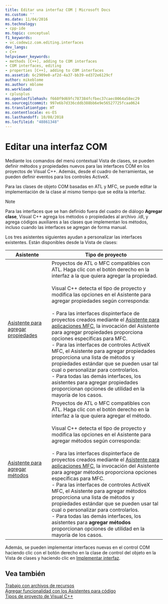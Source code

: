 ```yaml
---
title: Editar una interfaz COM | Microsoft Docs
ms.custom: ''
ms.date: 11/04/2016
ms.technology:
- cpp-ide
ms.topic: conceptual
f1_keywords:
- vc.codewiz.com.editing.interfaces
dev_langs:
- C++
helpviewer_keywords:
- methods [C++], adding to COM interfaces
- COM interfaces, editing
- properties [C++], adding to COM interfaces
ms.assetid: 6c2909e0-af2d-4a37-bb39-ed372e6129cf
author: mikeblome
ms.author: mblome
ms.workload:
- cplusplus
ms.openlocfilehash: f660f9d69fc787384fcfbec37caec0064a58ec29
ms.sourcegitcommit: 997e6b7d336cddb388bb6e9e56527725fcaa0624
ms.translationtype: HT
ms.contentlocale: es-ES
ms.lasthandoff: 10/08/2018
ms.locfileid: "48861348"
---
```

# <a name="editing-a-com-interface"></a>Editar una interfaz COM

Mediante los comandos del menú contextual Vista de clases, se pueden definir métodos y propiedades nuevos para las interfaces COM en los proyectos de Visual C++. Además, desde el cuadro de herramientas, se pueden definir eventos para los controles ActiveX.

Para las clases de objeto COM basadas en ATL y MFC, se puede editar la implementación de la clase al mismo tiempo que se edita la interfaz.

> [!NOTE]
>  Para las interfaces que se han definido fuera del cuadro de diálogo **Agregar clase**, Visual C++ agrega los métodos o propiedades al archivo .idl, y agrega códigos auxiliares a las clases que implementan los métodos, incluso cuando las interfaces se agregan de forma manual.

Los tres asistentes siguientes ayudan a personalizar las interfaces existentes. Están disponibles desde la Vista de clases:

|Asistente|Tipo de proyecto|
|------------|------------------|
|[Asistente para agregar propiedades](../ide/names-add-property-wizard.md)|Proyectos de ATL o MFC compatibles con ATL. Haga clic con el botón derecho en la interfaz a la que quiera agregar la propiedad.<br /><br />Visual C++ detecta el tipo de proyecto y modifica las opciones en el Asistente para agregar propiedades según corresponda:<br /><br />- Para las interfaces dispinterface de proyectos creados mediante el [Asistente para aplicaciones MFC](../mfc/reference/mfc-application-wizard.md), la invocación del Asistente para agregar propiedades proporciona opciones específicas para MFC.<br />- Para las interfaces de controles ActiveX MFC, el Asistente para agregar propiedades proporciona una lista de métodos y propiedades estándar que se pueden usar tal cual o personalizar para controlarlos.<br />- Para todas las demás interfaces, los asistentes para agregar propiedades proporcionan opciones de utilidad en la mayoría de los casos.|
|[Asistente para agregar métodos](../ide/add-method-wizard.md)|Proyectos de ATL o MFC compatibles con ATL. Haga clic con el botón derecho en la interfaz a la que quiera agregar el método.<br /><br />Visual C++ detecta el tipo de proyecto y modifica las opciones en el Asistente para agregar métodos según corresponda:<br /><br />- Para las interfaces dispinterface de proyectos creados mediante el [Asistente para aplicaciones MFC](../mfc/reference/mfc-application-wizard.md), la invocación del Asistente para agregar métodos proporciona opciones específicas para MFC.<br />- Para las interfaces de controles ActiveX MFC, el Asistente para agregar métodos proporciona una lista de métodos y propiedades estándar que se pueden usar tal cual o personalizar para controlarlos.<br />- Para todas las demás interfaces, los asistentes para **agregar métodos** proporcionan opciones de utilidad en la mayoría de los casos.|

Además, se pueden implementar interfaces nuevas en el control COM haciendo clic con el botón derecho en la clase de control del objeto en la Vista de clases y haciendo clic en [Implementar interfaz](../ide/implement-interface-wizard.md).

## <a name="see-also"></a>Vea también

[Trabajo con archivos de recursos](../windows/working-with-resource-files.md)<br>
[Agregar funcionalidad con los Asistentes para código](../ide/adding-functionality-with-code-wizards-cpp.md)<br>
[Tipos de proyecto de Visual C++](../ide/visual-cpp-project-types.md)